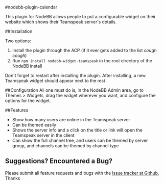 #nodebb-plugin-calendar

This plugin for NodeBB allows people to put a configurable widget on their website which shows their Teamspeak server's details.

##Installation

Two options:

 1.  Install the plugin through the ACP (if it ever gets added to the list *cough cough*)
 2.  Run `npm install nodebb-widget-teamspeak` in the root directory of the NodeBB install

Don't forget to restart after installing the plugin. After installing, a new Teamspeak widget should appear next to the rest

##Configuration
All one must do is, in the NodeBB Admin area, go to Themes > Widgets, drag the widget wherever you want, and configure the options for the widget.

##Features
* Show how many users are online in the Teamspeak server
* Can be themed easily
* Shows the server info and a click on the title or link will open the Teamspeak server in the client
* Can show the full channel tree, and users can be themed by server group, and channels can be themed by channel type

## Suggestions? Encountered a Bug?
Please submit all feature requests and bugs with the [Issue tracker at Github.](https://github.com/pitaj/nodebb-widget-teamspeak/issues) Thanks

